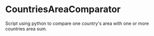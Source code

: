 # CountriesAreaComparator
Script using python to compare one country's area with one or more countries area sum.
